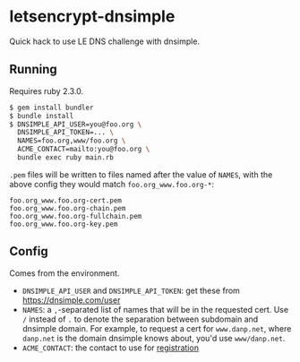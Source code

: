 # letsencrypt-dnsimple

Quick hack to use LE DNS challenge with dnsimple.

## Running

Requires ruby 2.3.0.

```bash
$ gem install bundler
$ bundle install
$ DNSIMPLE_API_USER=you@foo.org \
  DNSIMPLE_API_TOKEN=... \
  NAMES=foo.org,www/foo.org \
  ACME_CONTACT=mailto:you@foo.org \
  bundle exec ruby main.rb
```

`.pem` files will be written to files named after the value of `NAMES`, with the above config they would match `foo.org_www.foo.org-*`:

```
foo.org_www.foo.org-cert.pem
foo.org_www.foo.org-chain.pem
foo.org_www.foo.org-fullchain.pem
foo.org_www.foo.org-key.pem
```

## Config

Comes from the environment.

* `DNSIMPLE_API_USER` and `DNSIMPLE_API_TOKEN`: get these from https://dnsimple.com/user
* `NAMES`: a `,`-separated list of names that will be in the requested cert. Use `/` instead of `.` to denote the separation between subdomain and dnsimple domain. For example, to request a cert for `www.danp.net`, where `danp.net` is the domain dnsimple knows about, you'd use `www/danp.net`.
* `ACME_CONTACT`: the contact to use for [registration](https://letsencrypt.github.io/acme-spec/#rfc.section.6.3)
